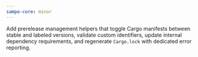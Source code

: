```yaml
---
sampo-core: minor
---
```


Add prerelease management helpers that toggle Cargo manifests between stable and labeled versions, validate custom identifiers, update internal dependency requirements, and regenerate `Cargo.lock` with dedicated error reporting.
